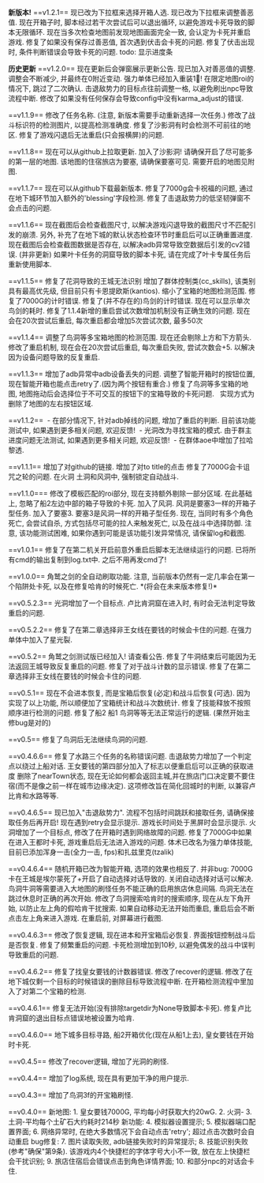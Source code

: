 **新版本!**
==v1.2.1==
现已改为下拉框来选择开箱人选.
现已改为下拉框来调整善恶值.
现在开箱子时, 脚本经过若干次尝试后可以退出循环, 以避免游戏卡死导致的脚本无限循环.
现在当多次检查地图前发现地图画面完全一致, 会认定为卡死并重启游戏.
修复了如果没有保存过善恶值, 首次遇到伏击会卡死的问题.
修复了伏击出现时, 条件判断错误会导致卡死的问题.
todo: 显示进度条




**历史更新**
==v1.2.0==
现在更新后会弹窗展示更新公告.
现已加入对善恶值的调整. 调整会不断减少, 并最终在0附近变动.
强力单体已经加入重装1🐓!
在限定地图roi的情况下, 跳过了二次确认.
击退敌势力的目标点往前调整一格, 以避免刷出npc导致流程中断.
修改了如果没有任何保存会导致config中没有karma_adjust的错误.

==v1.1.9==
修改了任务名称. (注意, 新版本需要手动重新选择一次任务.)
修改了战斗标识符的检测图片, 以提高检测准确度.
修复了沙影洞有时会检测不可前往的地区.
修复了游戏闪退后无法重启(只会报横屏)的问题.

==v1.1.8==
现在可以从github上拉取更新.
加入了沙影洞! 请确保开启了尽可能多的第一层的地图. 该地图的住宿旅店为要塞, 请确保要塞可见.
需要开启的地图见附图.

==v1.1.7==
现在可以从github下载最新版本.
修复了7000g会卡祝福的问题, 通过在地下城环节加入额外的'blessing'字段检测.
修复了击退敌势力的低坚韧弹窗不会点击的问题.

==v1.1.6==
现在截图后会检查截图尺寸, 以解决游戏闪退导致的截图尺寸不匹配引发的崩溃. 另外, 补充了在地下城的默认状态检查环节时重启后可以正确重置进度.
现在截图后会检查截图数据是否存在, 以解决adb异常导致空数据后引发的cv2错误.
(并非更新) 如果叶卡任务的洞窟导致的脚本卡死, 请在完成了叶卡专属任务后重新使用脚本.

==v1.1.5==
修复了花洞导致的王城无法识别
增加了群体控制类(cc\_skills), 该类别具有最高优先级, 但目前只有卡恩提欧斯(kantios).
缩小了宝箱的地图检测范围.
修复了7000G的计时错误.
修复了(并不存在的)鸟剑的计时错误. 现在可以显示单次鸟剑的耗时.
修复了1.1.4新增的重启尝试次数增加机制没有正确生效的问题. 现在会在20次尝试后重启, 每次重启都会增加5次尝试次数, 最多50次

==v1.1.4==
调整了鸟洞等多宝箱地图的检测范围. 现在还会剔除上方和下方箭头.
修改了重启机制, 现在会在20次尝试后重启, 每次重启失败, 尝试次数会+5. 以解决因为设备问题导致的反复重启.

==v1.1.3==
增加了adb异常中adb设备丢失的问题.
调整了智能开箱时的按钮位置, 现在智能开箱也能点击retry了.(因为两个按钮有重合.)
修复了鸟洞等多宝箱的地图, 地图拖动后会选择位于不可交互的按钮下的宝箱导致的卡死问题.
  实现方式为删除了地图的左右按钮区域.

==v1.1.2==
 - 在部分情况下, 针对adb掉线的问题, 增加了重启的判断. 目前该功能测试中, 如果遇到更多相关问题, 欢迎反馈!
 - 光洞改为寻找宝箱的模式. 由于群主进度问题无法测试, 如果遇到更多相关问题, 欢迎反馈!
 - 在群体aoe中增加了拉哈黎透.

==v1.1.1==
增加了对github的链接.
增加了对to title的点击
修复了7000G会卡诅咒之轮的问题.
在火洞 土洞和风洞中, 强制锁定自动战斗.

==v1.1.0===
修改了模板匹配的roi部分, 现在支持额外剔除一部分区域.
在此基础上, 忽略了船2左边中部的箱子导致的卡死.
加入了风洞. 风洞是要塞3一样的开箱子型任务.
加入了要塞3. 要塞3是风洞一样的开箱子型任务.
现在, 当同时有多个角色死亡, 会尝试自杀, 方式包括尽可能的拉人来触发死亡, 以及在战斗中选择防御. 注意, 该功能测试困难, 如果你遇到可能是该功能引发异常情况, 请保留log和截图.

==v1.0.1==
修复了在第二机关开启前意外重启后脚本无法继续运行的问题.
已将所有cmd的输出复制到log.txt中. 之后不用再发cmd了!

==v1.0.0==
角鹫之剑的全自动刷取功能.
注意, 当前版本仍然有一定几率会在第一个陷阱处卡死, 以及在修复哈肯的时候死亡. \*(将会在未来版本修复!)\*

==v0.5.2.3==
光洞增加了一个目标点.
卢比肯洞窟在进入时, 有时会无法判定导致重启的问题.

==v0.5.2.2==
修复了在第二章选择非王女线在要钱的时候会卡住的问题.
在强力单体中加入了星光裂.

==v0.5.2==
角鹫之剑测试版已经加入! 请查看公告.
修复了牛洞结束后可能因为无法返回王城导致反复重启的问题.
修复了对于战斗计数的显示错误.
修复了在第二章选择非王女线在要钱的时候会卡住的问题.

==v0.5.1==
现在不会进本恢复, 而是宝箱后恢复(必定)和战斗后恢复(可选).
因为实现了以上功能, 所以顺便加了宝箱统计和战斗次数统计.
修复了技能释放不按照顺序进行检测的问题.
修复了船2 船1 鸟洞等等无法正常运行的逻辑.
(果然开始主修bug是对的)

==v0.5==
修复了鸟洞后无法继续鸟洞的问题.

==v0.4.6.6==
修复了水路三个任务的名称错误问题.
击退敌势力增加了一个判定点以绕过上船对话.
王女要钱的第四部分加入了标志以便重启后可以正确的获取进度
删除了nearTown状态, 现在无论如何都会返回主城,并在旅店门口决定要不要住宿(而不是像之前一样在城市边缘决定). 这项修改旨在简化回城时的判断, 以兼容卢比肯和水路等等.

==v0.4.6.5==
现已加入"击退敌势力". 流程不包括时间跳跃和接取任务, 请确保接取任务后再开启!
现在遇到retry会显示提示.
游戏长时间处于黑屏时会显示提示.
火洞增加了一个目标点,
修改了在开箱时遇到网络故障的问题.
修复了7000G中如果在进入王都时卡死, 游戏重启后无法进入游戏的问题.
体术已改名为强力单体技能, 目前已添加浑身一击(全力一击, fps)和扎兹里克(tzalik)

==v0.4.6.4==
随机开箱已改为智能开箱, 选项的效果也相反了.
并非bug: 7000G卡在王城是埃尔蒙死了+开启了自动选择对话导致的. 关闭自动选择对话可以解决.
鸟洞牛洞等需要进入大地图的刷怪任务不能正确的启用旅店休息间隔.
鸟洞无法在跳过休息时正确的再次开始.
修改了鸟洞搜索哈肯时的搜索顺序, 现在从左下角开始, 以防止左上角的假哈肯干扰搜索.
如果自动移动无法开始而重启, 重启后会不断点击左上角来进入游戏.
在重启前, 对屏幕进行截图.

==v0.4.6.3==
修改了恢复逻辑, 现在进本和开宝箱后必恢复. 界面按钮控制战斗后是否恢复.
修复了频繁重启的问题.
卡死检测增加到10秒, 以避免偶发的战斗中误判导致重启的问题.

==v0.4.6.2==
修复了找皇女要钱的计数器错误.
修改了recover的逻辑.
修改了在地下城仅剩一个目标的时候错误的删除目标导致流程中断.
在开箱检测流程中里加入了对第二个宝箱的检测.

==v0.4.6.1==
修复无法开始(没有排除targetdir为None导致脚本卡死).
修复卢比肯洞窟的退出目标点错误地被设置为哈肯.

==v0.4.6.0==
地下城多目标寻路,
船2开箱优化(现在从船1上去),
皇女要钱在开始时卡死.

==v0.4.5==
修改了recover逻辑,
增加了光洞的刷怪.

==v0.4.4==
增加了log系统, 现在具有更加干净的用户提示.

==v0.4.3==
增加了鸟洞3f的开宝箱刷怪.

==v0.4.0==
新地图:
1\. 皇女要钱7000G, 平均每小时获取大约20wG.
2\. 火洞-
3\. 土洞-平均每个土矿石大约耗时214秒
新功能:
4\. 模拟器设置提示;
5\. 模拟器端口配置界面;
6\. 网络异常时, 在绝大多数情况下会自动点击'retry'; 超过点击次数时会自动重启
bug修复:
7\. 图片读取失败, adb链接失败时的异常提示;
8\. 技能识别失败(参考"确保"第9条). 该游戏内4个快捷栏的字体字号大小不一致, 放在左上快捷栏会干扰识别;
9\. 旅店住宿后会错误点击到角色详情界面;
10\. 和部分npc的对话会卡住.
